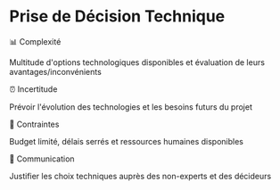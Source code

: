 # Prise de Décision Technique

📊 Complexité

Multitude d'options technologiques disponibles et évaluation de leurs avantages/inconvénients


⏰ Incertitude

Prévoir l'évolution des technologies et les besoins futurs du projet



💼 Contraintes

Budget limité, délais serrés et ressources humaines disponibles



👥 Communication

Justifier les choix techniques auprès des non-experts et des décideurs
